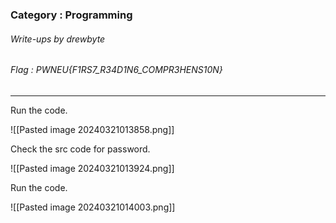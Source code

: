 ### Category : Programming
###### Write-ups by drewbyte
###### Flag : PWNEU{F1RS7_R34D1N6_COMPR3HENS10N}

---

Run the code.

![[Pasted image 20240321013858.png]]

Check the src code for password.

![[Pasted image 20240321013924.png]]

Run the code.

![[Pasted image 20240321014003.png]]